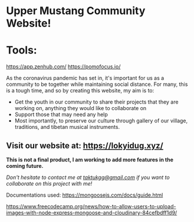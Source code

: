 # Upper Mustang Community Website!


# Tools:
https://app.zenhub.com/
https://pomofocus.io/


As the coronavirus pandemic has set in, it's important for us as a community to be together while maintaining social distance.
For many, this is a tough time, and so by creating this website, my aim is to:
- Get the youth in our community to share their projects that they are working on, anything they would like to collaborate on
- Support those that may need any help
- Most importantly, to preserve our culture through gallery of our village, traditions, and tibetan musical instruments.




## Visit our website at: https://lokyidug.xyz/

**This is not a final product, I am working to add more features in the coming future.**

*Don't hesitate to contact me at taktukgg@gmail.com if you want to collaborate on this project with me!*

Documentations used: https://mongoosejs.com/docs/guide.html




https://www.freecodecamp.org/news/how-to-allow-users-to-upload-images-with-node-express-mongoose-and-cloudinary-84cefbdff1d9/

